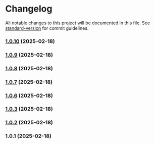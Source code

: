 # Changelog

All notable changes to this project will be documented in this file. See [standard-version](https://github.com/conventional-changelog/standard-version) for commit guidelines.

### [1.0.10](https://github.com/SirGladkov/web-bee-2/compare/v1.0.7...v1.0.10) (2025-02-18)

### [1.0.9](https://github.com/SirGladkov/web-bee-2/compare/v1.0.7...v1.0.9) (2025-02-18)

### [1.0.8](https://github.com/SirGladkov/web-bee-2/compare/v1.0.7...v1.0.8) (2025-02-18)

### [1.0.7](https://github.com/SirGladkov/web-bee-2/compare/v1.0.6...v1.0.7) (2025-02-18)

### [1.0.6](https://github.com/SirGladkov/web-bee-2/compare/v1.0.5...v1.0.6) (2025-02-18)

### [1.0.3](https://github.com/SirGladkov/web-bee-2/compare/v1.0.2...v1.0.3) (2025-02-18)

### [1.0.2](https://github.com/SirGladkov/web-bee-2/compare/v1.0.1...v1.0.2) (2025-02-18)

### 1.0.1 (2025-02-18)
